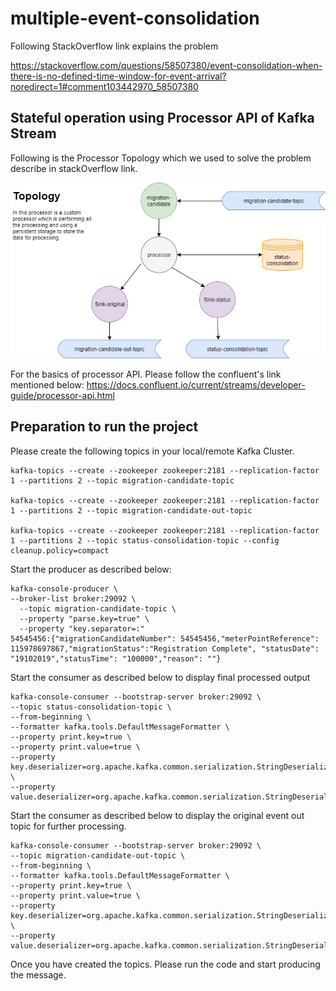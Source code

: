 # multiple-event-consolidation

Following StackOverflow link explains the problem 

https://stackoverflow.com/questions/58507380/event-consolidation-when-there-is-no-defined-time-window-for-event-arrival?noredirect=1#comment103442970_58507380

## Stateful operation using Processor API of Kafka Stream 
Following is the Processor Topology which we used to solve the problem describe in stackOverflow link. 

![](/custom-processor-topology.png)

For the basics of processor API. Please follow the confluent's link mentioned below:
https://docs.confluent.io/current/streams/developer-guide/processor-api.html

## Preparation to run the project

Please create the following topics in your local/remote Kafka Cluster.

```
kafka-topics --create --zookeeper zookeeper:2181 --replication-factor 1 --partitions 2 --topic migration-candidate-topic

kafka-topics --create --zookeeper zookeeper:2181 --replication-factor 1 --partitions 2 --topic migration-candidate-out-topic

kafka-topics --create --zookeeper zookeeper:2181 --replication-factor 1 --partitions 2 --topic status-consolidation-topic --config cleanup.policy=compact

```

Start the producer as described below:


```
kafka-console-producer \
--broker-list broker:29092 \
  --topic migration-candidate-topic \
  --property "parse.key=true" \
  --property "key.separator=:"
54545456:{"migrationCandidateNumber": 54545456,"meterPointReference": 115978697867,"migrationStatus":"Registration Complete", "statusDate": "19102019","statusTime": "100000","reason": ""}
```
Start the consumer as described below to display final processed output
```
kafka-console-consumer --bootstrap-server broker:29092 \
--topic status-consolidation-topic \
--from-beginning \
--formatter kafka.tools.DefaultMessageFormatter \
--property print.key=true \
--property print.value=true \
--property   key.deserializer=org.apache.kafka.common.serialization.StringDeserializer \
--property value.deserializer=org.apache.kafka.common.serialization.StringDeserializer
```

Start the consumer as described below to display the original event out topic for further processing. 
```
kafka-console-consumer --bootstrap-server broker:29092 \
--topic migration-candidate-out-topic \
--from-beginning \
--formatter kafka.tools.DefaultMessageFormatter \
--property print.key=true \
--property print.value=true \
--property   key.deserializer=org.apache.kafka.common.serialization.StringDeserializer \
--property value.deserializer=org.apache.kafka.common.serialization.StringDeserializer

```

Once you have created the topics. Please run the code and start producing the message. 


